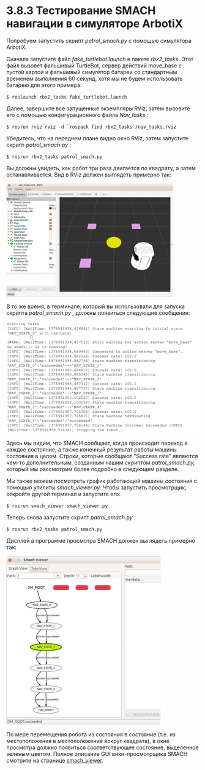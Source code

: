 # 3.8.3 Тестирование SMACH навигации в симуляторе ArbotiX

Попробуем запустить скрипт _patrol\_smach.py_ с помощью симулятора ArbotiX.

Сначала запустите файл _fake\_turtlebot.launch_ в пакете _rbx2\_tasks_. Этот файл вызовет фальшивый TurtleBot, сервер действий move\_base с пустой картой и фальшивый симулятор батареи со стандартным временем выполнения 60 секунд, хотя мы не будем использовать батарею для этого примера:

```text
$ roslaunch rbx2_tasks fake_turtlebot.launch
```

Далее, завершите все запущенные экземпляры RViz, затем вызовите его с помощью конфигурационного файла _Nav\_tasks_ :

```text
$ rosrun rviz rviz -d `rospack find rbx2_tasks`/nav_tasks.rviz
```

Убедитесь, что на переднем плане видно окно RViz, затем запустите скрипт _patrol\_smach.py_ :

```text
$ rosrun rbx2_tasks patrol_smach.py
```

Вы должны увидеть, как робот три раза двигается по квадрату, а затем останавливается. Вид в RViz должен выглядеть примерно так:

![](.gitbook/assets/izobrazhenie%20%289%29.png)

В то же время, в терминале, который вы использовали для запуска скрипта _patrol\_smach.py ,_  должны появиться следующие сообщения:

![](.gitbook/assets/izobrazhenie%20%283%29.png)

Здесь мы видим, что SMACH сообщает, когда происходит переход в каждое состояние, а также конечный результат работы машины состояния в целом. Строки, которые сообщают "Success rate" являются чем-то дополнительным, созданным нашим скриптом _patrol\_smach.py,_ который мы рассмотрим более подробно в следующем разделе.

Мы также можем посмотреть график работающей машины состояния с помощью утилиты _smach\_viewer.py_. Чтобы запустить просмотрщик, откройте другой терминал и запустите его:

```text
$ rosrun smach_viewer smach_viewer.py
```

Теперь снова запустите скрипт _patrol\_smach.py_ :

```text
$ rosrun rbx2_tasks patrol_smach.py
```

Дисплей в программе просмотра SMACH должен выглядеть примерно так:

![](.gitbook/assets/izobrazhenie.png)

По мере перемещения робота из состояния в состояние \(т.е. из местоположения в местоположение вокруг квадрата\), в окне просмотра должно появиться соответствующее состояние, выделенное зеленым цветом. Полное описание GUI вики-просмотрщика SMACH смотрите на странице [smach\_viewer](http://wiki.ros.org/smach_viewer).

